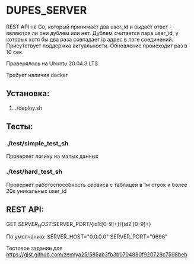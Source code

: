 # DUPES_SERVER

REST API на Go, который принимает два user_id и выдаёт ответ - являются ли они дублем или нет. Дублем считается пара user_id, у которых хотя бы два раза совпадает ip адрес в логе соединений.
Присутствует поддержка актуальности. Обновление происходит раз в 10 сек.

Проверялось на Ubuntu 20.04.3 LTS

Требует наличия docker

## Установка:

1. ./deploy.sh

## Тесты:

### ./test/simple_test_sh

Проверяет логику на малых данных

### ./test/hard_test_sh

Проверяет работоспособность сервиса с таблицей в 1м строк и более 20к уникальных user_id

## REST API:
GET $SERVER_HOST:$SERVER_PORT/{id1:[0-9]+}/{id2:[0-9]+}

По умолчанию:
SERVER_HOST="0.0.0.0"
SERVER_PORT="9696"


Тестовое задание для https://gist.github.com/zemlya25/585ab3fb3b0704880f920728c7598beb
